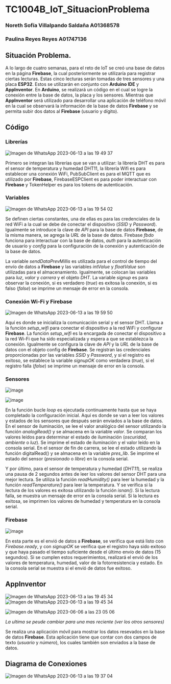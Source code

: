 # TC1004B_IoT_SituacionProblema

### Noreth Sofía Villalpando Saldaña A01368578
### Paulina Reyes Reyes A01747136

## Situación Problema.

A lo largo de cuatro semanas, para el reto de IoT se creó una base de datos en la página **Firebase**, la cual posteriormente se utilizaría para registrar ciertas lecturas. Estas cinco lecturas serán tomadas de tres sensores y una placa **ESP32**. Estos se utilizarán en conjunto con **Arduino IDE** y **AppInventor**. En **Arduino**, se realizará un código en el cual se logre la conexión entre la base de datos, la placa y los sensores. Mientras que **AppInventor** será utilizado para desarrollar una aplicación de teléfono móvil en la cual se observará la información de la base de datos **Firebase** y se permita subir dos datos al **Firebase** (usuario y dígito).

## Código

### Librerías
![Imagen de WhatsApp 2023-06-13 a las 19 49 37](https://github.com/A01747136/TC1004B_IoT_SituacionProblema/assets/88682618/f547bb8c-1fbb-417e-86f8-c14e795be59e)

Primero se integran las librerías que se van a utilizar: la librería DHT es para el sensor de temperatura y humedad DHT11, la librería Wifi es para establecer una conexión WiFi, PubSubClient es para el MQTT que es utilizado por **Firebase**, FirebaseESPClient es para poder interactuar con **Firebase** y TokenHelper es para los tokens de autenticación.

### Variables

![Imagen de WhatsApp 2023-06-13 a las 19 54 02](https://github.com/A01747136/TC1004B_IoT_SituacionProblema/assets/88682618/47dfc4cc-0153-4f1e-aac3-8f6d3f5a6854)

Se definen ciertas constantes, una de ellas es para las credenciales de la red WiFi a la cual se debe de conectar el dispositivo (*SSID* y *Password*). Igualmente se introduce la clave de *API* para la base de datos **Firebase**, de la misma manera, se agrega la *URL* de la base de datos. Firebase *fbdo* funciona para interactuar con la base de datos, *auth* para la autenticación de usuario y *config* para la configuración de la conexión y autenticación de la base de datos.

La variable *sendDataPrevMillis* es utilizada para el control de tiempo del envío de datos a **Firebase** y las variables *intValue* y *floatValue* son utilizadas para el almacenamiento. Igualmente, se colocan las variables para *luz*, *valor* y *carrera* y el objeto *DHT*. La variable *signup* es para observar la conexión, si es verdadero (*true*) es exitosa la conexión, si es falso (*false*) se imprime un mensaje de error en la consola.

### Conexión Wi-Fi y Firebase
![Imagen de WhatsApp 2023-06-13 a las 19 59 50](https://github.com/A01747136/TC1004B_IoT_SituacionProblema/assets/88682618/c298076d-f921-4011-9c7d-d15c0b9ef5d8)

Aquí es donde se inicializa la comunicación serial y el sensor DHT. Llama a la función *setup_wifi* para conectar el dispositivo a la red WiFi y configurar **Firebase**. La función *setup_wifi* es la encargada de conectar el dispositivo a la red Wi-Fi que ha sido especializada y espera a que se establezca la conexión. Igualmente se configura la clave de *API* y la *URL* de la base de datos con el objeto config de **Firebase**. Se registran las credenciales proporcionadas por las variables *SSID* y *Password*, y si el registro es exitoso, se establece la variable *signupOK* como verdadera (*true*), si el registro falla (*false*) se imprime un mensaje de error en la consola.

### Sensores
![image](https://github.com/A01747136/TC1004B_IoT_SituacionProblema/assets/88682618/5853b5a7-15ef-45b4-887f-321ec64899a9)

![image](https://github.com/A01747136/TC1004B_IoT_SituacionProblema/assets/88682618/e8663ee5-7c45-4a7b-aff2-c37e04bd8eec)

En la función bucle *loop* es ejecutada continuamente hasta que se haya completado la configuración inicial. Aquí es donde se van a leer los valores y estados de los sensores que después serán enviados a la base de datos. En el sensor de iluminación, se lee el valor analógico del sensor utilizando la función *analogRead()* y se almacena en la variable *valor*. Se comparan los valores leídos para determinar el estado de iluminación (*oscuridad*, *ambiente* o *luz*). Se imprime el estado de iluminación y el valor leído en la consola serial. En el sensor de fin de carrera, se lee el estado utilizando la función digitalRead() y se almacena en la variable *pres_lib*. Se imprime el estado del sensor (*presionado* o *libre*) en la consola serial. 

Y por último, para el sensor de temperatura y humedad (*DHT11*), se realiza una pausa de 2 segundos antes de leer los valores del sensor DHT para una mejor lectura. Se utiliza la función *readHumidity()* para leer la humedad y la función *readTemperature()* para leer la temperatura. Y se verifica si la lectura de los valores es exitosa utilizando la función *isnan()*. Si la lectura falla, se muestra un mensaje de error en la consola serial. Si la lectura es exitosa, se imprimen los valores de humedad y temperatura en la consola serial.

### Firebase
![image](https://github.com/A01747136/TC1004B_IoT_SituacionProblema/assets/88682618/61857a77-7aec-4c9d-9b79-065194d95380)

En esta parte es el envió de datos a **Firebase**, se verifica que está listo con *Firebase.ready*, y con *signupOK* se verifica que el registro haya sido exitoso y que haya pasado el tiempo suficiente desde el último envío de datos (15 segundos). Si se cumplen estos requerimientos, realizará el envió de los valores de temperatura, humedad, valor de la fotorresistencia y estado. En la consola serial se muestra si el envió de datos fue exitoso.


## AppInventor
![Imagen de WhatsApp 2023-06-13 a las 19 45 34](https://github.com/A01747136/TC1004B_IoT_SituacionProblema/assets/88682618/1a4f3f96-7b54-4702-ac6c-663d6052f6bf)
![Imagen de WhatsApp 2023-06-13 a las 19 45 34](https://github.com/A01747136/TC1004B_IoT_SituacionProblema/assets/88682618/786abe38-5c6c-4ea5-994f-209ab58bcbfb)


![Imagen de WhatsApp 2023-06-06 a las 23 05 06](https://github.com/A01747136/TC1004B_IoT_SituacionProblema/assets/88682618/18310c10-1eb5-4bae-9976-35bd16fe7385)

*La ultima se peude cambiar para una mas reciente (ver los otros sensores)*

Se realiza una aplicación móvil para mostrar los datos resevados en la base de datos **Firebase**. Esta aplicación tiene que contar con dos campos de texto (*usuario* y *número*), los cuales también son enviados a la base de datos.


## Diagrama de Conexiones
![Imagen de WhatsApp 2023-06-13 a las 19 37 04](https://github.com/A01747136/TC1004B_IoT_SituacionProblema/assets/88682618/5a0dcd48-42b0-4252-8b94-b539e753cc71)
